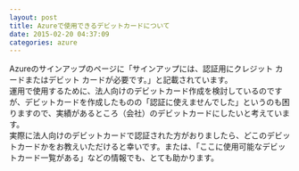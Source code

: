 ```yaml
---
layout: post
title: Azureで使用できるデビットカードについて
date: 2015-02-20 04:37:09
categories: azure
---
```

<p>Azureのサインアップのページに「サインアップには、認証用にクレジット カードまたはデビット カードが必要です。」と記載されています。<br>
運用で使用するために、法人向けのデビットカード作成を検討しているのですが、デビットカードを作成したものの「認証に使えませんでした」というのも困りますので、実績があるところ（会社）のデビットカードにしたいと考えています。<br>
実際に法人向けのデビットカードで認証された方がおりましたら、どこのデビットカードかをお教えいただけると幸いです。または、「ここに使用可能なデビットカード一覧がある」などの情報でも、とても助かります。</p>
